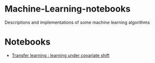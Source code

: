 # Machine-Learning-notebooks
Descriptions and implementations of some machine learning algorithms


# Notebooks 

* [Transfer learning : learning under covariate shift](http://nbviewer.jupyter.org/github/amber-kshz/Machine-Learning-notebooks/blob/master/notebooks/TL_CovShift.ipynb)
